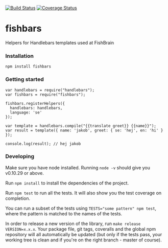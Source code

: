 [![Build Status](https://travis-ci.org/fishbrain/fishbars.svg?branch=master)](https://travis-ci.org/fishbrain/fishbars)
[![Coverage Status](https://coveralls.io/repos/fishbrain/fishbars/badge.png?branch=master)](https://coveralls.io/r/fishbrain/fishbars?branch=master)


# fishbars

Helpers for Handlebars templates used at FishBrain



### Installation

`npm install fishbars`



### Getting started

	var handlebars = require("handlebars");
	var fishbars = require("fishbars");

	fishbars.registerHelpers({
	  handlebars: handlebars,
	  language: 'se'
	});

    var template = handlebars.compile("{{translate greet}} {{name}}");
    var result = template({ name: 'jakob', greet: { se: 'hej', en: 'hi' } });

    console.log(result); // hej jakob



### Developing

Make sure you have node installed. Running `node -v` should give you v0.10.29 or above.

Run `npm install` to install the dependencies of the project.

Run `npm test` to run all the tests. It will also show you the test coverage on completion.

You can run a subset of the tests using `TESTS="some pattern" npm test`, where the pattern is matched to the names of the tests.

In order to release a new version of the library, run `make release VERSION=x.x.x`. Your package file, git tags, coveralls and the global npm repository will all automatically be updated (but only if the tests pass, your working tree is clean and if you're on the right branch - master of course).

